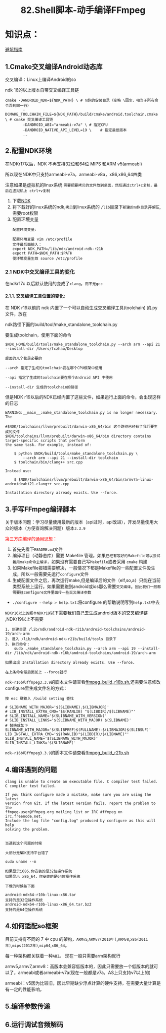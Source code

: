 # <center>82.Shell脚本-动手编译FFmpeg<center>

# 知识点：

[避坑指南](https://www.jianshu.com/p/fe54d70a260e)

## 1.Cmake交叉编译Android动态库
交叉编译：Linux上编译Android的so

ndk 16的以上版本自带交叉编译工具链

```
cmake -DANDROID_NDK=${NDK_PATH} \ # ndk的安装目录（空格 \回车，相当于所有命令弄到同一行）
        -DCMAKE_TOOLCHAIN_FILE=${NDK_PATH}/build/cmake/android.toolchain.cmake \ # cmake 交叉编译工具链
        -DANDROID_ABI="armeabi-v7a" \ # 指定CPU
        -DANDROID_NATIVE_API_LEVEL=19 \    # 指定最低版本
        ..
```

## 2.配置NDK环境

在NDKr17以后，NDK 不再支持32位和64位 MIPS 和ARM v5(armeabi)

所以现在NDK中只支持armeabi-v7a，armeabi-v8a，x86,x86_64四类

注意如果是虚拟机的linux系统 `需要把要拷贝的文件放到桌面，然后通过ctrl+c复制，最后在虚拟机上 ctrl+v复制`

1. 下载[NDK](https://www.jianshu.com/p/528eeb266f83)
2. 将下载好的linux系统的ndk,`拷贝`到linux系统的 `/lib`目录下`新建的ndk目录`并`解压`,需要root权限
3. 配置环境变量  
    ```
    配置环境变量:
    
    配置环境变量 vim /etc/profile
    文件最后面输入：
    export NDK_PATH=/lib/ndk/android-ndk-r21b
    export PATH=$NDK_PATH:$PATH
    使环境变量生效 source /etc/profile
    ```

### 2.1 NDK中交叉编译工具的变化

在ndkr17c 以后默认使用的变成了`clang`，`而不是gcc`

#### 2.1.1. 交叉编译工具位置的变化:

在 NDK r19以前的 ndk 内置了一个可以自动生成交叉编译工具(toolchain) 的.py文件，放在

ndk路径下面的build/tool/make_standalone_toolchain.py

要生成toolchain，使用下面的命令

```
$NDK_HOME/build/tools/make_standalone_toolchain.py --arch arm --api 21 --install-dir /Users/fczhao/Desktop

后面的几个都是必要的

--arch 指定了生成的toolchain要在哪个CPU框架中使用

--api 指定了生成的toolchain要在哪个Android API 中使用

--install-dir 生成的toolchain的路径
```

但是NDK r19以后的NDK已经内置了这些文件，如果运行上面的命令，会出现这样的日志

```
WARNING:__main__:make_standalone_toolchain.py is no longer necessary. The

#$NDK/toolchains/llvm/prebuilt/darwin-x86_64/bin 这个路径已经有了我们要生成的文件
$NDK/toolchains/llvm/prebuilt/darwin-x86_64/bin directory contains target-specific scripts that perform
the same task. For example, instead of:

    $ python $NDK/build/tools/make_standalone_toolchain.py \
        --arch arm --api 21 --install-dir toolchain
    $ toolchain/bin/clang++ src.cpp

Instead use:

    $ $NDK/toolchains/llvm/prebuilt/darwin-x86_64/bin/armv7a-linux-androideabi21-clang++ src.cpp

Installation directory already exists. Use --force.
```


## 3.手写FFmpeg编译脚本
关于版本问题：学习尽量使用最新的版本（api过时，api改进），开发尽量使用大众的版本（方便查询解决问题）版本`3.3.9`

<font color=red>第三方库编译的通用思想：</font>

1. 首先先看下`README.md`文件
2. 编译项目（动静态库）需要 Makefile 管理，如果`已经有写好的Makefile可以尝试着用make命令去编译`，如果没有需要自己写`Makefile`或者采用 `cmake` 构建
3. 如果Makefile报错需要解决，一般情况下都是Makefile的一些配置文件没生成，所以一般需要先运行`configure`文件
4. 生成配置文件之后，再次运行make,但是编译后的文件（elf,so,a）只能在当前类型系统上运行。如果需要跑到android或ios那么需要`交叉编译`。`因此我们一般都需要往configure文件里面传一些交叉编译参数`

- `./configure --help > help.txt`:将configure 的帮助说明写到`help.txt`中去

`NDKr16以上的版本NDKr19`以下需要我们自己去生成android版本的交叉编译链 ,NDKr19以上不需要
   
```
1. 创建目录 /lib/ndk/android-ndk-r21b/android-toolchains/android-19/arch-arm
2. 进入 /lib/ndk/android-ndk-r21b/build/tools 目录下
3. 执行命令：
    sudo ./make_standalone_toolchain.py --arch arm --api 19 --install-dir /lib/ndk/android-ndk-r16b/android-toolchains/android-19/arch-arm

如果出现 Installation directory already exists. Use --force.

在上条命令最后面加上 --force就行

```

`ndk-r16b和ffmpeg3.3.9`的脚本文件请查看[ffmpeg_build_r16b.sh](../makefile、cmake、shell/82.Shell脚本-动手编译FFmpeg/ffmpeg_build_r16b.sh),还需要注意修改configure里生成文件名的方式：

```
按 esc 键输入 /build setting 查找

# SLIBNAME_WITH_MAJOR='$(SLIBNAME).$(LIBMAJOR)'
# LIB_INSTALL_EXTRA_CMD='$$(RANLIB) "$(LIBDIR)/$(LIBNAME)"'
# SLIB_INSTALL_NAME='$(SLIBNAME_WITH_VERSION)'
# SLIB_INSTALL_LINKS='$(SLIBNAME_WITH_MAJOR) $(SLIBNAME)'
# 替换成如下
SLIBNAME_WITH_MAJOR='$(SLIBPREF)$(FULLNAME)-$(LIBMAJOR)$(SLIBSUF)'
LIB_INSTALL_EXTRA_CMD='$$(RANLIB)"$(LIBDIR)/$(LIBNAME)"'
SLIB_INSTALL_NAME='$(SLIBNAME_WITH_MAJOR)'
SLIB_INSTALL_LINKS='$(SLIBNAME)'
```

`ndk-r16b和ffmpeg3.3.9`的脚本文件请查看[ffmpeg_build_r21b.sh](../makefile、cmake、shell/82.Shell脚本-动手编译FFmpeg/ffmpeg_build_r21b.sh)




## 4.编译遇到的问题

```
clang is unable to create an executable file. C compiler test failed.
C compiler test failed.

If you think configure made a mistake, make sure you are using the latest
version from Git. If the latest version fails, report the problem to the
ffmpeg-user@ffmpeg.org mailing list or IRC #ffmpeg on irc.freenode.net.
Include the log file "config.log" produced by configure as this will help
solving the problem.


当遇到这个问题的时候

大部分是NDK支持平台错了

sudo uname --m

如果显示i686,你安装的是32位操作系统
如果显示 x86_64，你安装的是64位操作系统

下载的时候按下面

android-ndk64-r10b-linux-x86.tar
支持的是32位操作系统
android-ndk64-r10b-linux-x86_64.tar.bz2 
支持的是64位操作系统

```

## 4.如何适配so框架
目前支持有不同的 7 中 cpu 的架构，`ARMv5`,`ARMv7(2010年)`,`ARMv8`,`x86(2011年)`,`mips(2012年)`,`mip64`,`x86_64`。  

每一种架构都关联着一种`ABI`。  现在一般只需要arm架构就行

armv5,armv7,armv8：高版本会兼容低版本的，因此只需要放一个低版本的就可以了，armeabi或者armeabi-v7a(现在一般都是v7a，AS上只支持v7以上的)  

armeabi：v5因为比较旧，因此早期缺少浮点计算的硬件支持，在需要大量计算是有一定的性能影响。

## 5.编译参数传递

## 6.运行调试音频解码




